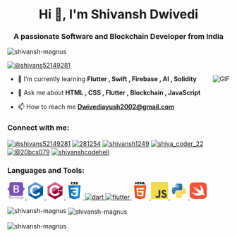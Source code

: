 <h1 align="center">Hi 👋, I'm Shivansh Dwivedi</h1>
<h3 align="center">A passionate Software and Blockchain Developer from India</h3>

<p align="left"> <img src="https://komarev.com/ghpvc/?username=shivansh-magnus&label=Profile%20views&color=0e75b6&style=flat" alt="shivansh-magnus" /> </p>

<p align="left"> <a href="https://twitter.com/@shivans52149281" target="blank"><img src="https://img.shields.io/twitter/url?label=Twitter%20account&style=social&url=https%3A%2F%2Ftwitter.com%2Fhome" alt="@shivans52149281" /></a> </p>

<img align="right" height='180px' alt="GIF" src="https://media.giphy.com/media/836HiJc7pgzy8iNXCn/giphy.gif" />

- 🌱 I’m currently learning **Flutter , Swift , Firebase , AI , Solidity**

- 💬 Ask me about **HTML , CSS , Flutter , Blockchain , JavaScript**

- 📫 How to reach me **Dwivediayush2002@gmail.com**

<h3 align="left">Connect with me:</h3>
<p align="left">
<a href="https://twitter.com/@shivans52149281" target="blank"><img align="center" src="https://raw.githubusercontent.com/rahuldkjain/github-profile-readme-generator/master/src/images/icons/Social/twitter.svg" alt="@shivans52149281" height="30" width="40" /></a>
<a href="https://stackoverflow.com/users/16322757" target="blank"><img align="center" src="https://raw.githubusercontent.com/rahuldkjain/github-profile-readme-generator/master/src/images/icons/Social/stack-overflow.svg" alt="281254" height="30" width="40" /></a>
<a href="https://instagram.com/shivansh1249" target="blank"><img align="center" src="https://raw.githubusercontent.com/rahuldkjain/github-profile-readme-generator/master/src/images/icons/Social/instagram.svg" alt="shivansh1249" height="30" width="40" /></a>
<a href="https://www.codechef.com/users/shiva_coder_22" target="blank"><img align="center" src="https://cdn.jsdelivr.net/npm/simple-icons@3.1.0/icons/codechef.svg" alt="shiva_coder_22" height="30" width="40" /></a>
<a href="https://www.hackerrank.com/@20bcs079" target="blank"><img align="center" src="https://raw.githubusercontent.com/rahuldkjain/github-profile-readme-generator/master/src/images/icons/Social/hackerrank.svg" alt="@20bcs079" height="30" width="40" /></a>
<a href="https://codeforces.com/profile/shivanshcodehell" target="blank"><img align="center" src="https://raw.githubusercontent.com/rahuldkjain/github-profile-readme-generator/master/src/images/icons/Social/codeforces.svg" alt="shivanshcodehell" height="30" width="40" /></a>
</p>

<h3 align="left">Languages and Tools:</h3>
<p align="left"> <a href="https://getbootstrap.com" target="_blank" rel="noreferrer"> <img src="https://raw.githubusercontent.com/devicons/devicon/master/icons/bootstrap/bootstrap-plain-wordmark.svg" alt="bootstrap" width="40" height="40"/> </a> <a href="https://www.cprogramming.com/" target="_blank" rel="noreferrer"> <img src="https://raw.githubusercontent.com/devicons/devicon/master/icons/c/c-original.svg" alt="c" width="40" height="40"/> </a> <a href="https://www.w3schools.com/cpp/" target="_blank" rel="noreferrer"> <img src="https://raw.githubusercontent.com/devicons/devicon/master/icons/cplusplus/cplusplus-original.svg" alt="cplusplus" width="40" height="40"/> </a> <a href="https://www.w3schools.com/css/" target="_blank" rel="noreferrer"> <img src="https://raw.githubusercontent.com/devicons/devicon/master/icons/css3/css3-original-wordmark.svg" alt="css3" width="40" height="40"/> </a> <a href="https://dart.dev" target="_blank" rel="noreferrer"> <img src="https://www.vectorlogo.zone/logos/dartlang/dartlang-icon.svg" alt="dart" width="40" height="40"/> </a> <a href="https://flutter.dev" target="_blank" rel="noreferrer"> <img src="https://www.vectorlogo.zone/logos/flutterio/flutterio-icon.svg" alt="flutter" width="40" height="40"/> </a> <a href="https://www.w3.org/html/" target="_blank" rel="noreferrer"> <img src="https://raw.githubusercontent.com/devicons/devicon/master/icons/html5/html5-original-wordmark.svg" alt="html5" width="40" height="40"/> </a> <a href="https://developer.mozilla.org/en-US/docs/Web/JavaScript" target="_blank" rel="noreferrer"> <img src="https://raw.githubusercontent.com/devicons/devicon/master/icons/javascript/javascript-original.svg" alt="javascript" width="40" height="40"/> </a> <a href="https://www.python.org" target="_blank" rel="noreferrer"> <img src="https://raw.githubusercontent.com/devicons/devicon/master/icons/python/python-original.svg" alt="python" width="40" height="40"/> </a> <a href="https://developer.apple.com/swift/" target="_blank" rel="noreferrer"> <img src="https://raw.githubusercontent.com/devicons/devicon/master/icons/swift/swift-original.svg" alt="swift" width="40" height="40"/> </a> </p>

<p><img align="left" src="https://github-readme-stats.vercel.app/api/top-langs?username=shivansh-magnus&show_icons=true&locale=en&layout=compact" alt="shivansh-magnus" /></p>

<p>&nbsp;<img align="center" src="https://github-readme-stats.vercel.app/api?username=shivansh-magnus&show_icons=true&locale=en" alt="shivansh-magnus" /></p>

<p><img align="center" src="https://github-readme-streak-stats.herokuapp.com/?user=shivansh-magnus&" alt="shivansh-magnus" /></p>

